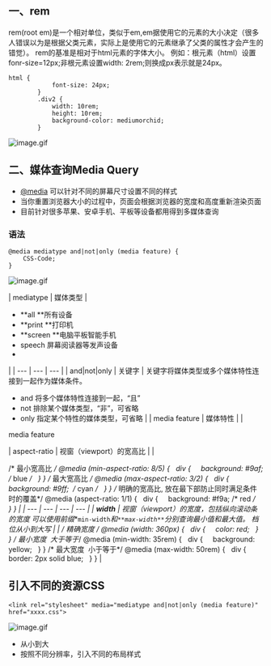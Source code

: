<!--
 * @Desc: 
 * @Author: 曾茹菁
 * @Date: 2022-08-02 17:13:10
 * @LastEditors: 曾茹菁
 * @LastEditTime: 2022-08-02 17:14:07
-->
## 一、rem
rem(root em)是一个相对单位，类似于em,em据使用它的元素的大小决定（很多人错误以为是根据父类元素，实际上是使用它的元素继承了父类的属性才会产生的错觉）。
rem的基准是相对于html元素的字体大小。
例如：根元素（html）设置fonr-size=12px;非根元素设置width: 2rem;则换成px表示就是24px。
```
html {
            font-size: 24px;
        }
        .div2 {
            width: 10rem;
            height: 10rem;
            background-color: mediumorchid;
        }
```
![image.gif](https://cdn.nlark.com/yuque/0/2021/gif/12445375/1611480927951-1dc596bc-af7e-4ac3-a896-26e82a7a4e78.gif#align=left&display=inline&height=1&margin=%5Bobject%20Object%5D&name=image.gif&originHeight=1&originWidth=1&size=43&status=done&style=none&width=1)
## 二、媒体查询Media Query

- [@media](https://developer.mozilla.org/zh-CN/docs/Web/CSS/@media) 可以针对不同的屏幕尺寸设置不同的样式
- 当你重置浏览器大小的过程中，页面会根据浏览器的宽度和高度重新渲染页面
- 目前针对很多苹果、安卓手机、平板等设备都用得到多媒体查询
### 语法
```
@media mediatype and|not|only (media feature) {
    CSS-Code;
}
```
![image.gif](https://cdn.nlark.com/yuque/0/2021/gif/12445375/1611480927958-516ed501-ebd7-4c1a-8d32-3a1edb4b84db.gif#align=left&display=inline&height=1&margin=%5Bobject%20Object%5D&name=image.gif&originHeight=1&originWidth=1&size=43&status=done&style=none&width=1)

| mediatype | 媒体类型 | 
- **all **所有设备
- **print **打印机
- **screen **电脑平板智能手机
- speech 屏幕阅读器等发声设备
- 

 |
| --- | --- | --- |
| and&#124;not&#124;only | 关键字 | 关键字将媒体类型或多个媒体特性连接到一起作为媒体条件。
- and 将多个媒体特性连接到一起，“且”
- not 排除某个媒体类型，“非”，可省略
- only 指定某个特性的媒体类型，可省略
 |
| media feature | 媒体特性 | 
 |

media feature

| aspect-ratio | 视窗（viewport）的宽高比 | 
 | 

/* 最小宽高比 */
@media (min-aspect-ratio: 8/5) {
  div {
    background: #9af; /* blue */
  }
}
/* 最大宽高比 */
@media (max-aspect-ratio: 3/2) {
  div {
    background: #9ff;  /* cyan */
  }
}
/* 明确的宽高比, 放在最下部防止同时满足条件时的覆盖*/
@media (aspect-ratio: 1/1) {
  div {
    background: #f9a; /* red */
  }
} |
| --- | --- | --- | --- |
| **width** | 视窗（viewport）的宽度，包括纵向滚动条的宽度
可以使用前缀**`min-width`**和`**max-width**`分别查询最小值和最大值。
档位从小到大写 | 
 | /* 精确宽度 */
@media (width: 360px) {
  div {
    color: red;
  }
}
/* 最小宽度  大于等于*/
@media (min-width: 35rem) {
  div {
    background: yellow;
  }
}
/* 最大宽度  小于等于*/
@media (max-width: 50rem) {
  div {
    border: 2px solid blue;
  }
} |

## 引入不同的资源CSS
```
<link rel="stylesheet" media="mediatype and|not|only (media feature)" href="xxxx.css">
```
![image.gif](https://cdn.nlark.com/yuque/0/2021/gif/12445375/1611480927965-1e0535cc-5a10-466f-a48f-c274e7548697.gif#align=left&display=inline&height=1&margin=%5Bobject%20Object%5D&name=image.gif&originHeight=1&originWidth=1&size=43&status=done&style=none&width=1)

- 从小到大
- 按照不同分辨率，引入不同的布局样式
